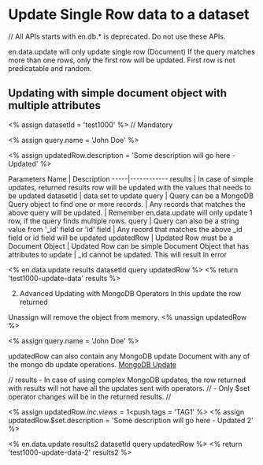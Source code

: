 # Update Single Row data to a dataset
// All APIs starts with en.db.* is deprecated. Do not use these APIs.

en.data.update will only update single row (Document)
If the query matches more than one rows, only the first row will be updated. First row is not predicatable and random.

## Updating with simple document object with multiple attributes

<% assign datasetId = 'test1000' %>                      // Mandatory

<% assign query.name = 'John Doe' %>

<% assign updatedRow.description = 'Some description will go here - Updated' %>

Parameters
Name | Description
-----|------------
results     | In case of simple updates, returned results row will be updated with the values that needs to be updated
datasetId   | data set to update
query       | Query can be a MongoDB Query object to find one or more records.
            | Any records that matches the above query will be updated.
            | Remember en.data.update will only update 1 row, if the query finds multiple rows.
query       | Query can also be a string value from '_id' field or 'id' field
            | Any record that matches the above _id field or id field will be updated
updatedRow  | Updated Row must be a Document Object
            | Updated Row can be simple Document Object that has attributes to update
            | _id cannot be updated. This will result in error

<% en.data.update results datasetId query updatedRow %>
<% return 'test1000-update-data' results %>


2. Advanced Updating with MongoDB Operators
    In this update the row returned 

Unassign will remove the object from memory.
<% unassign updatedRow %>

<% assign query.name = 'John Doe' %>

updatedRow can also contain any MongoDB update Document with any of the mongo db update operations.
[MongoDB Update](https://docs.mongodb.com/manual/reference/operator/update/)

// results      - In case of using complex MongoDB updates, the row returned with results will not have all the updates sent with operators.
//              - Only $set operator changes will be in the returned results.
// 

<% assign updatedRow.$inc.views = 1 %>
<% assign updatedRow.$push.tags = 'TAG1' %>
<% assign updatedRow.$set.description = 'Some description will go here - Updated 2' %>

<% en.data.update results2 datasetId query updatedRow %>
<% return 'test1000-update-data-2' results2 %>

